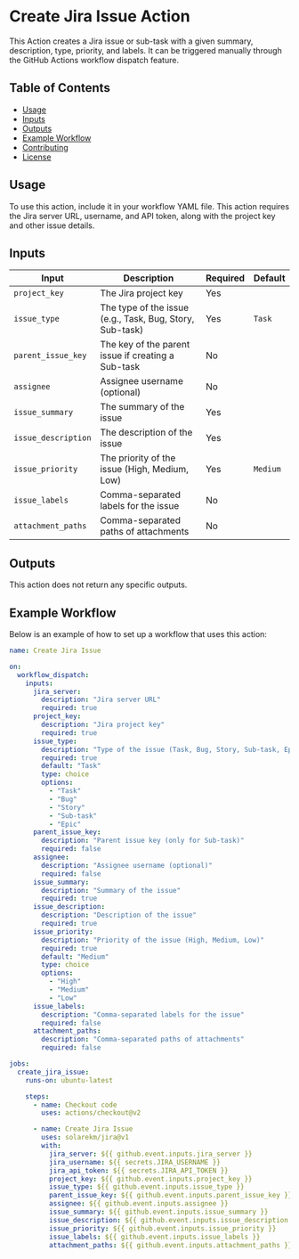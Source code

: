 # Create Jira Issue Action

This Action creates a Jira issue or sub-task with a given summary, description, type, priority, and labels. It can be triggered manually through the GitHub Actions workflow dispatch feature.

## Table of Contents

- [Usage](#usage)
- [Inputs](#inputs)
- [Outputs](#outputs)
- [Example Workflow](#example-workflow)
- [Contributing](#contributing)
- [License](#license)

## Usage

To use this action, include it in your workflow YAML file. This action requires the Jira server URL, username, and API token, along with the project key and other issue details.

## Inputs

| Input                  | Description                                              | Required | Default               |
|------------------------|----------------------------------------------------------|----------|-----------------------|
| `project_key`          | The Jira project key                                     | Yes      |                       |
| `issue_type`           | The type of the issue (e.g., Task, Bug, Story, Sub-task) | Yes      | `Task`                |
| `parent_issue_key`     | The key of the parent issue if creating a Sub-task       | No       |                       |
| `assignee`             | Assignee username (optional)                             | No       |                       |
| `issue_summary`        | The summary of the issue                                 | Yes      |                       |
| `issue_description`    | The description of the issue                             | Yes      |                       |
| `issue_priority`       | The priority of the issue (High, Medium, Low)            | Yes      | `Medium`              |
| `issue_labels`         | Comma-separated labels for the issue                     | No       |                       |
| `attachment_paths`     | Comma-separated paths of attachments                     | No       |                       |

## Outputs

This action does not return any specific outputs.

## Example Workflow

Below is an example of how to set up a workflow that uses this action:

```yaml
name: Create Jira Issue

on:
  workflow_dispatch:
    inputs:
      jira_server:
        description: "Jira server URL"
        required: true
      project_key:
        description: "Jira project key"
        required: true
      issue_type:
        description: "Type of the issue (Task, Bug, Story, Sub-task, Epic)"
        required: true
        default: "Task"
        type: choice
        options:
          - "Task"
          - "Bug"
          - "Story"
          - "Sub-task"
          - "Epic"
      parent_issue_key:
        description: "Parent issue key (only for Sub-task)"
        required: false
      assignee:
        description: "Assignee username (optional)"
        required: false
      issue_summary:
        description: "Summary of the issue"
        required: true
      issue_description:
        description: "Description of the issue"
        required: true
      issue_priority:
        description: "Priority of the issue (High, Medium, Low)"
        required: true
        default: "Medium"
        type: choice
        options:
          - "High"
          - "Medium"
          - "Low"
      issue_labels:
        description: "Comma-separated labels for the issue"
        required: false
      attachment_paths:
        description: "Comma-separated paths of attachments"
        required: false

jobs:
  create_jira_issue:
    runs-on: ubuntu-latest

    steps:
      - name: Checkout code
        uses: actions/checkout@v2

      - name: Create Jira Issue
        uses: solarekm/jira@v1
        with:
          jira_server: ${{ github.event.inputs.jira_server }}
          jira_username: ${{ secrets.JIRA_USERNAME }}
          jira_api_token: ${{ secrets.JIRA_API_TOKEN }}
          project_key: ${{ github.event.inputs.project_key }}
          issue_type: ${{ github.event.inputs.issue_type }}
          parent_issue_key: ${{ github.event.inputs.parent_issue_key }}
          assignee: ${{ github.event.inputs.assignee }}
          issue_summary: ${{ github.event.inputs.issue_summary }}
          issue_description: ${{ github.event.inputs.issue_description }}
          issue_priority: ${{ github.event.inputs.issue_priority }}
          issue_labels: ${{ github.event.inputs.issue_labels }}
          attachment_paths: ${{ github.event.inputs.attachment_paths }}

